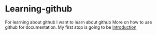 # Learning-github
For learning about github
I want to learn about github
More on how to use github for documentation.
My first stop is going to be 
[Introduction](docs/index.md)
